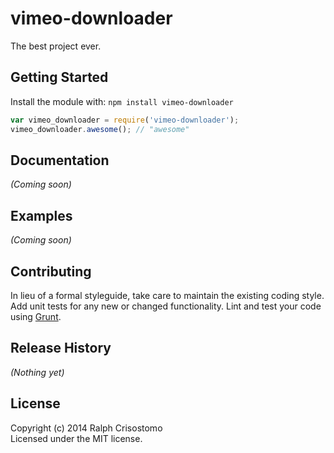 # vimeo-downloader

The best project ever.

## Getting Started
Install the module with: `npm install vimeo-downloader`

```javascript
var vimeo_downloader = require('vimeo-downloader');
vimeo_downloader.awesome(); // "awesome"
```

## Documentation
_(Coming soon)_

## Examples
_(Coming soon)_

## Contributing
In lieu of a formal styleguide, take care to maintain the existing coding style. Add unit tests for any new or changed functionality. Lint and test your code using [Grunt](http://gruntjs.com/).

## Release History
_(Nothing yet)_

## License
Copyright (c) 2014 Ralph Crisostomo  
Licensed under the MIT license.
